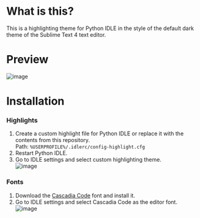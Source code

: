 # What is this?
This is a highlighting theme for Python IDLE in the style of the default dark theme of the Sublime Text 4 text editor.
# Preview
![image](https://github.com/user-attachments/assets/365db054-3af4-47cf-a2bb-3e832231610c)
# Installation
### Highlights
1. Create a custom highlight file for Python IDLE or replace it with the contents from this repository.<br>
Path: `%USERPROFILE%/.idlerc/config-highlight.cfg`
2. Restart Python IDLE.<br>
3. Go to IDLE settings and select custom highlighting theme.<br>
![image](https://github.com/user-attachments/assets/562f28e5-59ab-4cb6-8a56-b06c485e2f1e)<br>
### Fonts
1. Download the [Cascadia Code](https://github.com/microsoft/cascadia-code/releases) font and install it.<br>
2. Go to IDLE settings and select Cascadia Code as the editor font.<br>
![image](https://github.com/user-attachments/assets/64f02232-0ee1-4b66-9018-9d9ac7452948)
